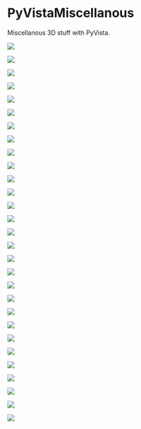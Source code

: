 # PyVistaMiscellanous

Miscellanous 3D stuff with PyVista.

![](https://github.com/stla/PyVistaMiscellanous/raw/main/AstroidalTwistedCyclide.png)

![](https://github.com/stla/PyVistaMiscellanous/raw/main/AstroidalTwistedTorus.png)

![](https://github.com/stla/PyVistaMiscellanous/raw/main/Duoprism_3-30.gif)

![](https://github.com/stla/PyVistaMiscellanous/raw/main/Duoprism_30-30.gif)

![](https://github.com/stla/PyVistaMiscellanous/raw/main/HopfToriSteinerOrbit.gif)

![](https://github.com/stla/PyVistaMiscellanous/raw/main/HopfTorusGreatCircle.gif)

![](https://github.com/stla/PyVistaMiscellanous/raw/main/HyperboloidOneSheet.gif)

![](https://github.com/stla/PyVistaMiscellanous/raw/main/ToroidalHelix.gif)

![](https://github.com/stla/PyVistaMiscellanous/raw/main/HexagonalDuoprism.gif)

![](https://github.com/stla/PyVistaMiscellanous/raw/main/CRP.gif)

![](https://github.com/stla/PyVistaMiscellanous/raw/main/flower_cyclides.gif)

![](https://github.com/stla/PyVistaMiscellanous/raw/main/Flower1.gif)

![](https://github.com/stla/PyVistaMiscellanous/raw/main/Flower2.gif)

![](https://github.com/stla/PyVistaMiscellanous/raw/main/Flower3.gif)

![](https://github.com/stla/PyVistaMiscellanous/raw/main/HyperboloidTwoSheets.gif)

![](https://github.com/stla/PyVistaMiscellanous/raw/main/BarthDecic.png)

![](https://github.com/stla/PyVistaMiscellanous/raw/main/Villarceau.gif)

![](https://github.com/stla/PyVistaMiscellanous/raw/main/CyclidoidalTubularHelix.png)

![](https://github.com/stla/PyVistaMiscellanous/raw/main/CostaSurface.gif)

![](https://github.com/stla/PyVistaMiscellanous/raw/main/TetrahedronNet.gif)

![](https://github.com/stla/PyVistaMiscellanous/raw/main/ModularTessellation.gif)

![](https://github.com/stla/PyVistaMiscellanous/raw/main/TwentyRoses.gif)

![](https://github.com/stla/PyVistaMiscellanous/raw/main/Lattice.gif)

![](https://github.com/stla/PyVistaMiscellanous/raw/main/Togliatti_python.png)

![](https://github.com/stla/PyVistaMiscellanous/raw/main/stiletto.gif)

![](https://github.com/stla/PyVistaMiscellanous/raw/main/SolidMobiusStripElectric.gif)

![](https://github.com/stla/PyVistaMiscellanous/raw/main/ICN5D_cage.gif)

![](https://github.com/stla/PyVistaMiscellanous/raw/main/trianguloidTrifoil.gif)

![](https://github.com/stla/PyVistaMiscellanous/raw/main/SartOctic72nodes.gif)
